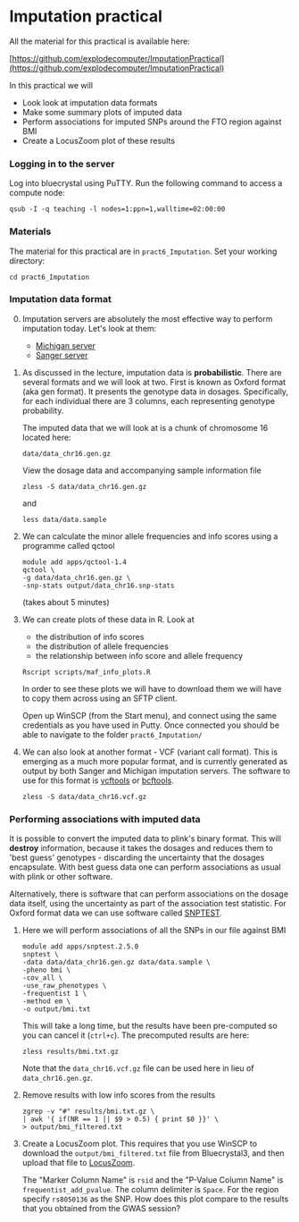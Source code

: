 # Imputation practical

All the material for this practical is available here:

[https://github.com/explodecomputer/ImputationPractical](https://github.com/explodecomputer/ImputationPractical)

In this practical we will 

- Look look at imputation data formats
- Make some summary plots of imputed data
- Perform associations for imputed SNPs around the FTO region against BMI
- Create a LocusZoom plot of these results

### Logging in to the server

Log into bluecrystal using PuTTY. Run the following command to access a compute node:

```
qsub ‐I ‐q teaching ‐l nodes=1:ppn=1,walltime=02:00:00
```

### Materials

The material for this practical are in `pract6_Imputation`. Set your working directory:

```
cd pract6_Imputation
```


### Imputation data format

0. Imputation servers are absolutely the most effective way to perform imputation today. Let's look at them:
    
    - [Michigan server](https://imputationserver.sph.umich.edu/index.html)
    - [Sanger server](https://imputation.sanger.ac.uk/)

1. As discussed in the lecture, imputation data is **probabilistic**. There are several formats and we will look at two. First is known as Oxford format (aka gen format). It presents the genotype data in dosages. Specifically, for each individual there are 3 columns, each representing genotype probability.

    The imputed data that we will look at is a chunk of chromosome 16 located here:

    ```
    data/data_chr16.gen.gz
    ```

    View the dosage data and accompanying sample information file

    ```
    zless -S data/data_chr16.gen.gz
    ```

    and

    ```
    less data/data.sample
    ```

2. We can calculate the minor allele frequencies and info scores using a programme called qctool

    ```
    module add apps/qctool-1.4
    qctool \
    -g data/data_chr16.gen.gz \
    -snp-stats output/data_chr16.snp-stats
    ```

    (takes about 5 minutes)

3. We can create plots of these data in R. Look at 
    - the distribution of info scores
    - the distribution of allele frequencies
    - the relationship between info score and allele frequency

    ```
    Rscript scripts/maf_info_plots.R
    ```

    In order to see these plots we will have to download them we will have to copy them across using an SFTP client. 

    Open up WinSCP (from the Start menu), and connect using the same credentials as you have used in Putty. Once connected you should be able to navigate to the folder `pract6_Imputation/`

4. We can also look at another format - VCF (variant call format). This is emerging as a much more popular format, and is currently generated as output by both Sanger and Michigan imputation servers. The software to use for this format is [vcftools](http://vcftools.sourceforge.net/documentation.html) or [bcftools](https://samtools.github.io/bcftools/).
    
    ```
    zless -S data/data_chr16.vcf.gz
    ```

### Performing associations with imputed data

It is possible to convert the imputed data to plink's binary format. This will **destroy** information, because it takes the dosages and reduces them to 'best guess' genotypes - discarding the uncertainty that the dosages encapsulate. With best guess data one can perform associations as usual with plink or other software.

Alternatively, there is software that can perform associations on the dosage data itself, using the uncertainty as part of the association test statistic. For Oxford format data we can use software called [SNPTEST](https://mathgen.stats.ox.ac.uk/genetics_software/snptest/snptest.html). 

1. Here we will perform associations of all the SNPs in our file against BMI

    ```
    module add apps/snptest.2.5.0
    snptest \
    -data data/data_chr16.gen.gz data/data.sample \
    -pheno bmi \
    -cov_all \
    -use_raw_phenotypes \
    -frequentist 1 \
    -method em \
    -o output/bmi.txt
    ```

    This will take a long time, but the results have been pre-computed so you can cancel it (`ctrl+c`). The precomputed results are here:

    ```
    zless results/bmi.txt.gz
    ```

    Note that the `data_chr16.vcf.gz` file can be used here in lieu of `data_chr16.gen.gz`.

2. Remove results with low info scores from the results
    
    ```
    zgrep -v "#" results/bmi.txt.gz \
    | awk '{ if(NR == 1 || $9 > 0.5) { print $0 }}' \
    > output/bmi_filtered.txt
    ```


3. Create a LocusZoom plot. This requires that you use WinSCP to download the `output/bmi_filtered.txt` file from Bluecrystal3, and then upload that file to [LocusZoom](http://locuszoom.org/genform.php?type=yourdata). 
    
    The "Marker Column Name" is `rsid` and the "P-Value Column Name" is `frequentist_add_pvalue`. The column delimiter is `Space`. For the region specify `rs8050136` as the SNP. How does this plot compare to the results that you obtained from the GWAS session?
